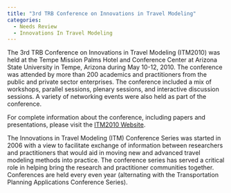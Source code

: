 ```yaml
---
title: "3rd TRB Conference on Innovations in Travel Modeling"
categories:
  - Needs Review
  - Innovations In Travel Modeling
---
```


The 3rd TRB Conference on Innovations in Travel Modeling (ITM2010) was held at the Tempe Mission Palms Hotel and Conference Center at Arizona State University in Tempe, Arizona during May 10-12, 2010. The conference was attended by more than 200 academics and practitioners from the public and private sector enterprises. The conference included a mix of workshops, parallel sessions, plenary sessions, and interactive discussion sessions. A variety of networking events were also held as part of the conference.

For complete information about the conference, including papers and presentations, please visit the [ITM2010 Website](http://itm2010.weebly.com).

The Innovations in Travel Modeling (ITM) Conference Series was started in 2006 with a view to facilitate exchange of information between researchers and practitioners that would aid in moving new and advanced travel modeling methods into practice. The conference series has served a critical role in helping bring the research and practitioner communities together. Conferences are held every even year (alternating with the Transportation Planning Applications Conference Series).

